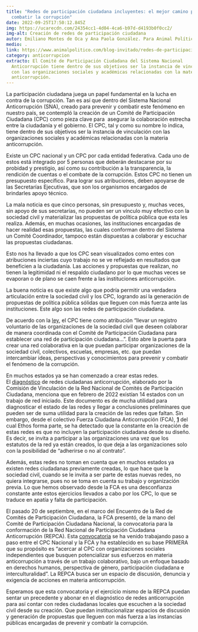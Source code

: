 ```yaml
---
title: "Redes de participación ciudadana incluyentes: el mejor camino para
  combatir la corrupción"
date: 2022-09-25T17:50:12.845Z
img: https://ucarecdn.com/24354cc1-4d04-4ca6-b97d-d4193b0f0cc2/
img-alt: Creación de redes de participación ciudadana
autor: Emiliano Montes de Oca y Ana Paola González. Para Animal Político
medio: .
link: https://www.animalpolitico.com/blog-invitado/redes-de-participacion-ciudadana-incluyentes-para-combatir-la-corrupcion/
category: anticorrupcion
extracto: El Comité de Participación Ciudadana del Sistema Nacional
  Anticorrupción tiene dentro de sus objetivos ser la instancia de vinculación
  con las organizaciones sociales y académicas relacionadas con la materia
  anticorrupción.
---
```

La participación ciudadana juega un papel fundamental en la lucha en contra de la corrupción. Tan es así que dentro del Sistema Nacional Anticorrupción (SNA), creado para prevenir y combatir este fenómeno en nuestro país, se contempló la creación de un Comité de Participación Ciudadana (CPC) como pieza clave para  asegurar la colaboración estrecha entre la ciudadanía y el gobierno. El CPC, tal y como su nombre lo indica, tiene dentro de sus objetivos ser la instancia de vinculación con las organizaciones sociales y académicas relacionadas con la materia anticorrupción.

Existe un CPC nacional y un CPC por cada entidad federativa. Cada uno de estos está integrado por 5 personas que deberán destacarse por su probidad y prestigio, así como su contribución a la transparencia, la rendición de cuentas o el combate de la corrupción. Estos CPC no tienen un presupuesto específico. Para lograr sus atribuciones, deben apoyarse de las Secretarías Ejecutivas, que son los organismos encargados de brindarles apoyo técnico.

La mala noticia es que cinco personas, sin presupuesto y, muchas veces, sin apoyo de sus secretarías, no pueden ser un vínculo muy efectivo con la sociedad civil y materializar las propuestas de política pública que esta les realiza. Además, en muchas ocasiones, las instituciones encargadas de hacer realidad esas propuestas, las cuales conforman dentro del Sistema un Comité Coordinador, tampoco están dispuestas a colaborar y escuchar las propuestas ciudadanas.

Esto nos ha llevado a que los CPC sean visualizados como entes con atribuciones inciertas cuyo trabajo no se ve reflejado en resultados que beneficien a la ciudadanía. Las acciones y propuestas que realizan, no tienen la legitimidad ni el respaldo ciudadano por lo que muchas veces se evaporan o de plano se caen frente a las instituciones anticorrupción.

La buena noticia es que existe algo que podría permitir una verdadera articulación entre la sociedad civil y los CPC, logrando así la generación de propuestas de política pública sólidas que lleguen con más fuerza ante las instituciones. Este algo son las redes de participación ciudadana.

De acuerdo con la [ley](https://www.diputados.gob.mx/LeyesBiblio/pdf/LGSNA_200521.pdf), el CPC tiene como atribución “llevar un registro voluntario de las organizaciones de la sociedad civil que deseen colaborar de manera coordinada con el Comité de Participación Ciudadana para establecer una red de participación ciudadana…”. Esto abre la puerta para crear una red colaborativa en la que puedan participar organizaciones de la sociedad civil, colectivos, escuelas, empresas, etc. que puedan intercambiar ideas, perspectivas y conocimientos para prevenir y combatir el fenómeno de la corrupción.

En muchos estados ya se han comenzado a crear estas redes. El [diagnóstico](https://drive.google.com/file/d/1R9kNojr9JbFqPy_Dat_9r-MUZUKuTXwt/view) de redes ciudadanas anticorrupción, elaborado por la Comisión de Vinculación de la Red Nacional de Comités de Participación Ciudadana, menciona que en febrero de 2022 existían 14 estados con un trabajo de red iniciado. Este documento es de mucha utilidad para diagnosticar el estado de las redes y llegar a conclusiones preliminares que pueden ser de suma utilidad para la creación de las redes que faltan. Sin embargo, desde el colectivo Fuerza Ciudadana Anticorrupción (FCA), **[1](https://www.animalpolitico.com/blog-invitado/redes-de-participacion-ciudadana-incluyentes-para-combatir-la-corrupcion/#_ftn1)** del cual Ethos forma parte, se ha detectado que la constante en la creación de estas redes es que no incluyen la participación ciudadana desde su diseño. Es decir, se invita a participar a las organizaciones una vez que los estatutos de la red ya están creados, lo que deja a las organizaciones solo con la posibilidad de “adherirse o no al contrato”.

Además, estas redes no toman en cuenta que en muchos estados ya existen redes ciudadanas previamente creadas, lo que hace que la sociedad civil, cuando se le invita a ser parte de estas nuevas redes, no quiera integrarse, pues no se toma en cuenta su trabajo y organización previa. Lo que hemos observado desde la FCA es una desconfianza constante ante estos ejercicios llevados a cabo por los CPC, lo que se traduce en apatía y falta de participación.

El pasado 20 de septiembre, en el marco del Encuentro de la Red de Comités de Participación Ciudadana, la FCA presentó, de la mano del Comité de Participación Ciudadana Nacional, la convocatoria para la conformación de la Red Nacional de Participación Ciudadana Anticorrupción (REPCA). Esta [convocatoria](https://cpc.org.mx/convocatoriadelared-2/) se ha venido trabajando paso a paso entre el CPC Nacional y la FCA y ha establecido en su base PRIMERA que su propósito es “acercar al CPC con organizaciones sociales independientes que busquen potencializar sus esfuerzos en materia anticorrupción a través de un trabajo colaborativo, bajo un enfoque basado en derechos humanos, perspectiva de género, participación ciudadana e interculturalidad”. La REPCA busca ser un espacio de discusión, denuncia y exigencia de acciones en materia anticorrupción.

Esperamos que esta convocatoria y el ejercicio mismo de la REPCA puedan sentar un precedente y abonar en el diagnóstico de redes anticorrupción para así contar con redes ciudadanas locales que escuchen a la sociedad civil desde su creación. Que puedan institucionalizar espacios de discusión y generación de propuestas que lleguen con más fuerza a las instancias públicas encargadas de prevenir y combatir la corrupción.